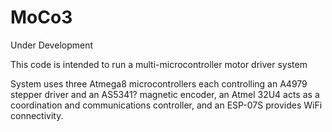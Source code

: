 # MoCo3
Under Development

This code is intended to run a multi-microcontroller motor driver system

System uses three Atmega8 microcontrollers each controlling an A4979 stepper driver and an AS5341? magnetic encoder, an Atmel 32U4 acts as a coordination and communications controller, and an ESP-07S provides WiFi connectivity. 

